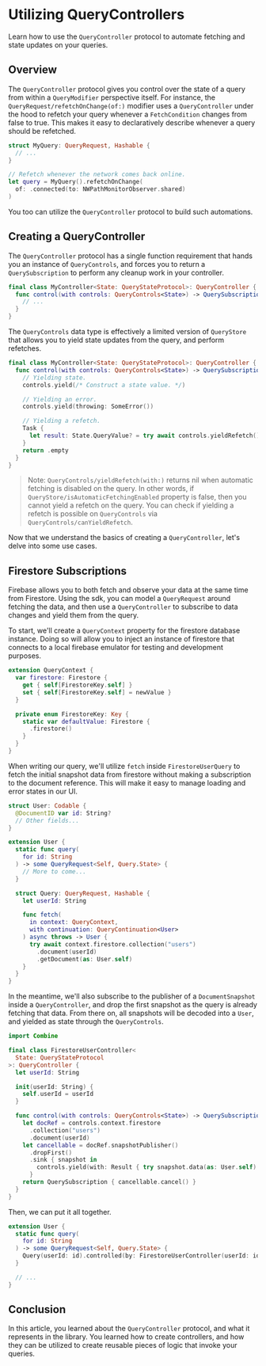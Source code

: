 # Utilizing QueryControllers

Learn how to use the ``QueryController`` protocol to automate fetching and state updates on your queries.

## Overview

The `QueryController` protocol gives you control over the state of a query from within a ``QueryModifier`` perspective itself. For instance, the ``QueryRequest/refetchOnChange(of:)`` modifier uses a `QueryController` under the hood to refetch your query whenever a `FetchCondition` changes from false to true. This makes it easy to declaratively describe whenever a query should be refetched.

```swift
struct MyQuery: QueryRequest, Hashable {
  // ...
}

// Refetch whenever the network comes back online.
let query = MyQuery().refetchOnChange(
  of: .connected(to: NWPathMonitorObserver.shared)
)
```

You too can utilize the `QueryController` protocol to build such automations.

## Creating a QueryController

The `QueryController` protocol has a single function requirement that hands you an instance of ``QueryControls``, and forces you to return a ``QuerySubscription`` to perform any cleanup work in your controller.

```swift
final class MyController<State: QueryStateProtocol>: QueryController {
  func control(with controls: QueryControls<State>) -> QuerySubscription {
    // ...
  }
}
```

The `QueryControls` data type is effectively a limited version of ``QueryStore`` that allows you to yield state updates from the query, and perform refetches.

```swift
final class MyController<State: QueryStateProtocol>: QueryController {
  func control(with controls: QueryControls<State>) -> QuerySubscription {
    // Yielding state.
    controls.yield(/* Construct a state value. */)

    // Yielding an error.
    controls.yield(throwing: SomeError())

    // Yielding a refetch.
    Task {
      let result: State.QueryValue? = try await controls.yieldRefetch()
    }
    return .empty
  }
}
```

> Note: ``QueryControls/yieldRefetch(with:)`` returns nil when automatic fetching is disabled on the query. In other words, if ``QueryStore/isAutomaticFetchingEnabled`` property is false, then you cannot yield a refetch on the query. You can check if yielding a refetch is possible on `QueryControls` via ``QueryControls/canYieldRefetch``.

Now that we understand the basics of creating a `QueryController`, let's delve into some use cases.

## Firestore Subscriptions

Firebase allows you to both fetch and observe your data at the same time from Firestore. Using the sdk, you can model a ``QueryRequest`` around fetching the data, and then use a `QueryController` to subscribe to data changes and yield them from the query.

To start, we'll create a ``QueryContext`` property for the firestore database instance. Doing so will allow you to inject an instance of firestore that connects to a local firebase emulator for testing and development purposes.

```swift
extension QueryContext {
  var firestore: Firestore {
    get { self[FirestoreKey.self] }
    set { self[FirestoreKey.self] = newValue }
  }

  private enum FirestoreKey: Key {
    static var defaultValue: Firestore {
      .firestore()
    }
  }
}
```

When writing our query, we'll utilize `fetch` inside `FirestoreUserQuery` to fetch the initial snapshot data from firestore without making a subscription to the document reference. This will make it easy to manage loading and error states in our UI.

```swift
struct User: Codable {
  @DocumentID var id: String?
  // Other fields...
}

extension User {
  static func query(
    for id: String
  ) -> some QueryRequest<Self, Query.State> {
    // More to come...
  }

  struct Query: QueryRequest, Hashable {
    let userId: String

    func fetch(
      in context: QueryContext,
      with continuation: QueryContinuation<User>
    ) async throws -> User {
      try await context.firestore.collection("users")
        .document(userId)
        .getDocument(as: User.self)
    }
  }
}
```

In the meantime, we'll also subscribe to the publisher of a `DocumentSnapshot` inside a `QueryController`, and drop the first snapshot as the query is already fetching that data. From there on, all snapshots will be decoded into a `User`, and yielded as state through the `QueryControls`.

```swift
import Combine

final class FirestoreUserController<
  State: QueryStateProtocol
>: QueryController {
  let userId: String

  init(userId: String) {
    self.userId = userId
  }

  func control(with controls: QueryControls<State>) -> QuerySubscription {
    let docRef = controls.context.firestore
      .collection("users")
      .document(userId)
    let cancellable = docRef.snapshotPublisher()
      .dropFirst()
      .sink { snapshot in
        controls.yield(with: Result { try snapshot.data(as: User.self) })
      }
    return QuerySubscription { cancellable.cancel() }
  }
}
```

Then, we can put it all together.

```swift
extension User {
  static func query(
    for id: String
  ) -> some QueryRequest<Self, Query.State> {
    Query(userId: id).controlled(by: FirestoreUserController(userId: id))
  }

  // ...
}
```

## Conclusion

In this article, you learned about the `QueryController` protocol, and what it represents in the library. You learned how to create controllers, and how they can be utilized to create reusable pieces of logic that invoke your queries.
